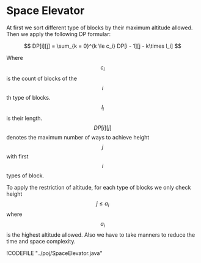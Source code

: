 # Space Elevator

At first we sort different type of blocks by their maximum altitude allowed. Then we apply the following
DP formular:

$$
DP[i][j] = \sum_{k = 0}^{k \le c_i} DP[i - 1][j - k\times l_i]
$$

Where $$c_i$$ is the count of blocks of the $$i$$th type of blocks. $$l_i$$ is their length.
$$DP[i][j]$$ denotes the maximum number of ways to achieve height $$j$$ with first $$i$$ types of block.

To apply the restriction of altitude, for each type of blocks we only check height $$j \le a_i$$ where
$$a_i$$ is the highest altitude allowed. Also we have to take manners to reduce the time and space complexity.

!CODEFILE "../poj/SpaceElevator.java"
